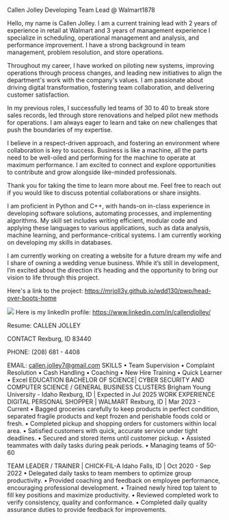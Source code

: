 Callen Jolley
Developing Team Lead @ Walmart1878 

Hello, my name is Callen Jolley. I am a current training lead with 2 years of experience in retail at Walmart and 3 years of management experience I specialize in scheduling, operational management and analysis, and performance improvement. I have a strong background in team management, problem resolution, and store operations.

Throughout my career, I have worked on piloting new systems, improving operations through process changes, and leading new initiatives to align the department's work with the company's values. I am passionate about driving digital transformation, fostering team collaboration, and delivering customer satisfaction. 

In my previous roles, I successfully led teams of 30 to 40 to break store sales records, led through store renovations and helped pilot new methods for operations. I am always eager to learn and take on new challenges that push the boundaries of my expertise.

I believe in a respect-driven approach, and fostering an environment where collaboration is key to success. Business is like a machine, all the parts need to be well-oiled and performing for the machine to operate at maximum performance. I am excited to connect and explore opportunities to contribute and grow alongside like-minded professionals.

Thank you for taking the time to learn more about me. Feel free to reach out if you would like to discuss potential collaborations or share insights.

I am proficient in Python and C++, with hands-on in-class experience in developing software solutions, automating processes, and implementing algorithms. My skill set includes writing efficient, modular code and applying these languages to various applications, such as data analysis, machine learning, and performance-critical systems. I am currently working on developing my skills in databases.

I am currently working on creating a website for a future dream my wife and I share of owning a wedding venue business. While it’s still in development, I’m excited about the direction it’s heading and the opportunity to bring our vision to life through this project.

Here's a link to the project: 
https://mrjoll3y.github.io/wdd130/pwp/head-over-boots-home

[![](https://img.shields.io/badge/LinkedIn-blue?style=for-the-badge&logo=linkedin&logoColor=white)]()
Here is my linkedIn profile: 
https://www.linkedin.com/in/callendjolley/


Resume: 
 		CALLEN JOLLEY

CONTACT
Rexburg, ID 83440

PHONE:
(208) 681 - 4408

EMAIL:
callen.jolley7@gmail.com
SKILLS
•	Team Supervision
•	Complaint Resolution
•	Cash Handling
•	Coaching
•	New Hire Training
•	Quick Learner
•	Excel 
		EDUCATION
BACHELOR OF SCIENCE| CYBER SECURITY AND COMPUTER SCIENCE / GENERAL BUSINESS CLUSTERS
Brigham Young University - Idaho
Rexburg, ID | Expected in Jul 2025
WORK EXPERIENCE
DIGITAL PERSONAL SHOPPER | WALMART
Rexburg, ID | Mar 2023 - Current
•	Bagged groceries carefully to keep products in perfect condition, separated fragile products and kept frozen and perishable foods cold or fresh.
•	Completed pickup and shopping orders for customers within local area.
•	Satisfied customers with quick, accurate service under tight deadlines.
•	Secured and stored items until customer pickup.
•	Assisted teammates with daily tasks during peak periods.
•	Managing teams of 50-60

TEAM LEADER / TRAINER | CHICK-FIL-A
Idaho Falls, ID | Oct 2020 - Sep 2022
•	Delegated daily tasks to team members to optimize group productivity.
•	Provided coaching and feedback on employee performance, encouraging professional development.
•	Trained newly hired top talent to fill key positions and maximize productivity.
•	Reviewed completed work to verify consistency, quality and conformance.
•	Completed daily quality assurance duties to provide feedback for improvements.

